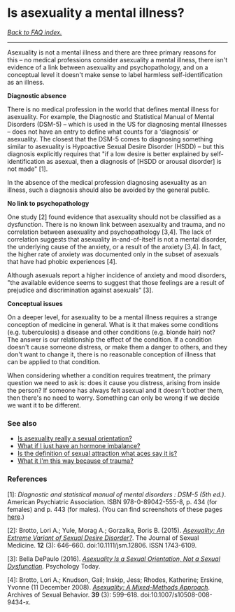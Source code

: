# Is asexuality a mental illness?

[*Back to FAQ index.*](https://github.com/MissTeapot/LGBT-Wikis/blob/main/github_wiki/asexuality/faq.md)

---

Asexuality is not a mental illness and there are three primary reasons for this – no medical professions consider asexuality a mental illness, there isn't evidence of a link between asexuality and psychopathology, and on a conceptual level it doesn't make sense to label harmless self-identification as an illness.

**Diagnostic absence**

There is no medical profession in the world that defines mental illness for asexuality. For example, the Diagnostic and Statistical Manual of Mental Disorders (DSM-5) – which is used in the US for diagnosing mental illnesses – does not have an entry to define what counts for a 'diagnosis' or asexuality. The closest that the  DSM-5 comes to diagnosing something similar to asexuality is Hypoactive Sexual Desire Disorder (HSDD) – but this diagnosis explicitly requires that "if a low desire is better explained by self-identification as asexual, then a diagnosis of [HSDD or arousal disorder] is not made" [1].

In the absence of the medical profession diagnosing asexuality as an illness, such a diagnosis should also be avoided by the general public.

**No link to psychopathology**

One study [2] found evidence that asexuality should not be classified as a dysfunction. There is no known link between asexuality and trauma, and no correlation between asexuality and psychopathology [3,4]. The lack of correlation suggests that asexuality in-and-of-itself is not a mental disorder, the underlying cause of the anxiety, or a result of the anxiety [3,4]. In fact, the higher rate of anxiety was documented only in the subset of asexuals that have had phobic experiences [4].

Although asexuals report a higher incidence of anxiety and mood disorders, "the available evidence seems to suggest that those feelings are a result of prejudice and discrimination against asexuals" [3].

**Conceptual issues**

On a deeper level, for asexuality to be a mental illness requires a strange conception of medicine in general. What is it that makes some conditions (e.g. tuberculosis) a disease and other conditions (e.g. blonde hair) not? The answer is our relationship the effect of the condition. If a condition doesn't cause someone distress, or make them a danger to others, and they don't want to change it, there is no reasonable conception of illness that can be applied to that condition.

When considering whether a condition requires treatment, the primary question we need to ask is: does it cause you distress, arising from inside the person? If someone has always felt asexual and it doesn't bother them, then there's no need to worry. Something can only be wrong if we decide we want it to be different.

### See also

* [Is asexuality really a sexual orientation?](https://github.com/MissTeapot/LGBT-Wikis/blob/main/github_wiki/asexuality/faq/is_asexuality_an_orientation.md)
* [What if I just have an hormone imbalance?](https://github.com/MissTeapot/LGBT-Wikis/blob/main/github_wiki/asexuality/faq/is_it_a_hormone_imbalance.md)
* [Is the definition of sexual attraction what aces say it is?](https://github.com/MissTeapot/LGBT-Wikis/blob/main/github_wiki/asexuality/faq/is_that_what_sexual_attraction_is.md)
* [What it I'm this way because of trauma?](https://github.com/MissTeapot/LGBT-Wikis/blob/main/github_wiki/asexuality/faq/is_it_just_trauma.md)

### References

[1]: *Diagnostic and statistical manual of mental disorders : DSM-5 (5th ed.)*. American Psychiatric Association. ISBN 978-0-89042-555-8, p. 434 (for females) and p. 443 (for males). (You can find screenshots of these pages [here](https://www.asexualityarchive.com/asexuality-in-the-dsm-5/).)

[2]: Brotto, Lori A.; Yule, Morag A.; Gorzalka, Boris B. (2015). [*Asexuality: An Extreme Variant of Sexual Desire Disorder?*](https://med-fom-brotto.sites.olt.ubc.ca/files/2014/12/Yule-Brotto-Gorzalka-2014-Biological-Markers-1.pdf). The Journal of Sexual Medicine. **12** (3): 646–660. doi:10.1111/jsm.12806. ISSN 1743-6109.

[3]: Bella DePaulo (2016). [*Asexuality Is a Sexual Orientation, Not a Sexual Dysfunction*](https://www.psychologytoday.com/us/blog/living-single/201609/asexuality-is-sexual-orientation-not-sexual-dysfunction). Psychology Today.

[4]: Brotto, Lori A.; Knudson, Gail; Inskip, Jess; Rhodes, Katherine; Erskine, Yvonne (11 December 2008). [*Asexuality: A Mixed-Methods Approach*](https://www.semanticscholar.org/paper/Asexuality%3A-a-mixed-methods-approach.-Brotto-Knudson/26d40d31f8336710b5c18b9131ff3a2d268b2f38). Archives of Sexual Behavior. **39** (3): 599–618. doi:10.1007/s10508-008-9434-x.